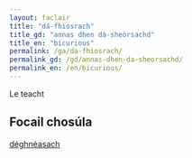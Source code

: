 ```yaml
---
layout: faclair
title: "dá-fhiosrach"
title_gd: "annas dhen dà-sheòrsachd"
title_en: "bicurious"
permalink: /ga/da-fhiosrach/
permalink_gd: /gd/annas-dhen-da-sheorsachd/
permalink_en: /en/bicurious/
---
```


Le teacht

## Focail chosúla

[déghnéasach](https://faclair.lgbt/ga/déghnéasach)